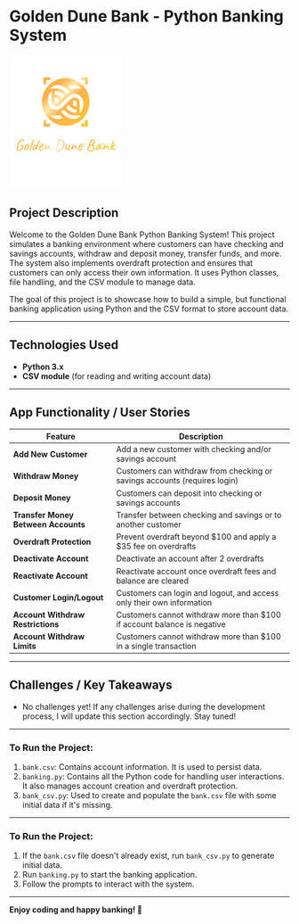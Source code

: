 # Golden Dune Bank - Python Banking System

![Golden Dune Bank](./Golden%20Dune%20Bank%20(3).png)






## Project Description

Welcome to the Golden Dune Bank Python Banking System! This project simulates a banking environment where customers can have checking and savings accounts, withdraw and deposit money, transfer funds, and more. The system also implements overdraft protection and ensures that customers can only access their own information. It uses Python classes, file handling, and the CSV module to manage data.

The goal of this project is to showcase how to build a simple, but functional banking application using Python and the CSV format to store account data.

---

## Technologies Used
- **Python 3.x**  
- **CSV module** (for reading and writing account data)
---

## App Functionality / User Stories
| Feature                          | Description |
|-----------------------------------|-------------|
| **Add New Customer**              | Add a new customer with checking and/or savings account |
| **Withdraw Money**                | Customers can withdraw from checking or savings accounts (requires login) |
| **Deposit Money**                 | Customers can deposit into checking or savings accounts |
| **Transfer Money Between Accounts** | Transfer between checking and savings or to another customer |
| **Overdraft Protection**          | Prevent overdraft beyond $100 and apply a $35 fee on overdrafts |
| **Deactivate Account**            | Deactivate an account after 2 overdrafts |
| **Reactivate Account**            | Reactivate account once overdraft fees and balance are cleared |
| **Customer Login/Logout**         | Customers can login and logout, and access only their own information |
| **Account Withdraw Restrictions** | Customers cannot withdraw more than $100 if account balance is negative |
| **Account Withdraw Limits**       | Customers cannot withdraw more than $100 in a single transaction |


---

## Challenges / Key Takeaways
- No challenges yet! If any challenges arise during the development process, I will update this section accordingly. Stay tuned!


---
### To Run the Project:

1. `bank.csv`: Contains account information. It is used to persist data.
2. `banking.py`: Contains all the Python code for handling user interactions. It also manages account creation and overdraft protection.
3. `bank_csv.py`: Used to create and populate the `bank.csv` file with some initial data if it's missing.

---

### To Run the Project:

1. If the `bank.csv` file doesn't already exist, run `bank_csv.py` to generate initial data.
2. Run `banking.py` to start the banking application.
3. Follow the prompts to interact with the system.
---
**Enjoy coding and happy banking! 💸**
